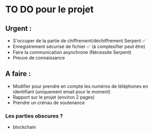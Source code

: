 # TO DO pour le projet

## Urgent :

- S'occuper de la partie de chiffrement/déchiffrement Serpent ✅
- Enregistrement sécurisé de fichier ✅ (à complexifier peut être)
- Faire la communication asynchrone (Nécessite Serpent)
- Preuve de connaissance

## A faire :

- Modifier pour prendre en compte les numéros de téléphones en identifiant (uniquement email pour le moment)
- Rapport sur le projet (environ 2 pages)
- Prendre un crénau de soutenance

### Les parties obscures ?

- blockchain
